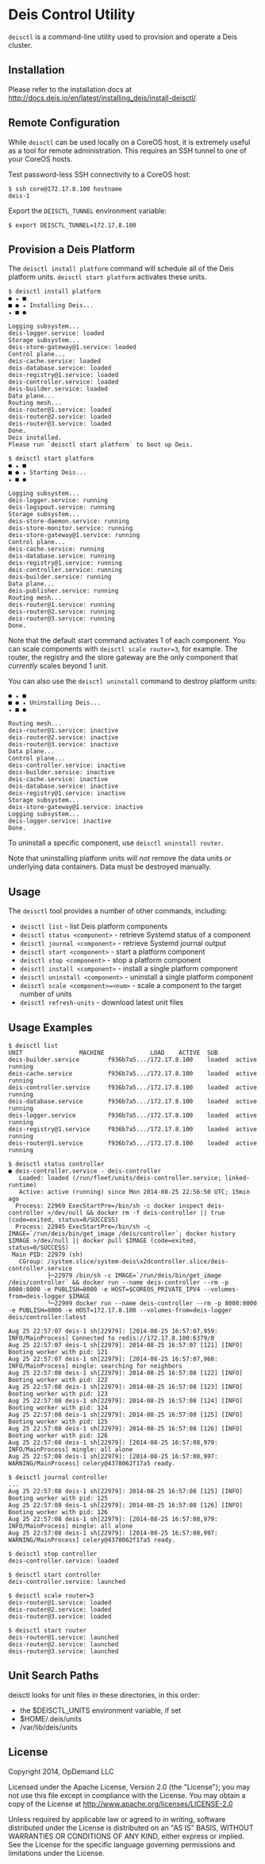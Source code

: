 # Deis Control Utility

`deisctl` is a command-line utility used to provision and operate a Deis cluster.

## Installation

Please refer to the installation docs at
http://docs.deis.io/en/latest/installing_deis/install-deisctl/.

## Remote Configuration

While `deisctl` can be used locally on a CoreOS host, it is extremely useful as a tool
for remote administration.  This requires an SSH tunnel to one of your CoreOS hosts.

Test password-less SSH connectivity to a CoreOS host:

```console
$ ssh core@172.17.8.100 hostname
deis-1
```

Export the `DEISCTL_TUNNEL` environment variable:

```console
$ export DEISCTL_TUNNEL=172.17.8.100
```

## Provision a Deis Platform

The `deisctl install platform` command will schedule all of the Deis platform
units. `deisctl start platform` activates these units.

```console
$ deisctl install platform
● ▴ ■
■ ● ▴ Installing Deis...
▴ ■ ●

Logging subsystem...
deis-logger.service: loaded
Storage subsystem...
deis-store-gateway@1.service: loaded
Control plane...
deis-cache.service: loaded
deis-database.service: loaded
deis-registry@1.service: loaded
deis-controller.service: loaded
deis-builder.service: loaded
Data plane...
Routing mesh...
deis-router@1.service: loaded
deis-router@2.service: loaded
deis-router@3.service: loaded
Done.
Deis installed.
Please run `deisctl start platform` to boot up Deis.

$ deisctl start platform
● ▴ ■
■ ● ▴ Starting Deis...
▴ ■ ●

Logging subsystem...
deis-logger.service: running
deis-logspout.service: running
Storage subsystem...
deis-store-daemon.service: running
deis-store-monitor.service: running
deis-store-gateway@1.service: running
Control plane...
deis-cache.service: running
deis-database.service: running
deis-registry@1.service: running
deis-controller.service: running
deis-builder.service: running
Data plane...
deis-publisher.service: running
Routing mesh...
deis-router@1.service: running
deis-router@2.service: running
deis-router@3.service: running
Done.
```

Note that the default start command activates 1 of each component.
You can scale components with `deisctl scale router=3`, for example.
The router, the registry and the store gateway are the only component that _currently_ scales beyond 1 unit.

You can also use the `deisctl uninstall` command to destroy platform units:

```console
● ▴ ■
■ ● ▴ Uninstalling Deis...
▴ ■ ●

Routing mesh...
deis-router@1.service: inactive
deis-router@2.service: inactive
deis-router@3.service: inactive
Data plane...
Control plane...
deis-controller.service: inactive
deis-builder.service: inactive
deis-cache.service: inactive
deis-database.service: inactive
deis-registry@1.service: inactive
Storage subsystem...
deis-store-gateway@1.service: inactive
Logging subsystem...
deis-logger.service: inactive
Done.
```

To uninstall a specific component, use `deisctl uninstall router`.

Note that uninstalling platform units will _not_ remove the data units or underlying
data containers.  Data must be destroyed manually.

## Usage

The `deisctl` tool provides a number of other commands, including:

 * `deisctl list` - list Deis platform components
 * `deisctl status <component>` - retrieve Systemd status of a component
 * `deisctl journal <component>` - retrieve Systemd journal output
 * `deisctl start <component>` - start a platform component
 * `deisctl stop <component>` - stop a platform component
 * `deisctl install <component>` - install a single platform component
 * `deisctl uninstall <component>` - uninstall a single platform component
 * `deisctl scale <component>=<num>` - scale a component to the target number of units
 * `deisctl refresh-units` - download latest unit files

## Usage Examples

```console
$ deisctl list
UNIT				MACHINE				LOAD	ACTIVE	SUB
deis-builder.service		f936b7a5.../172.17.8.100	loaded	active	running
deis-cache.service  		f936b7a5.../172.17.8.100	loaded	active	running
deis-controller.service	    f936b7a5.../172.17.8.100	loaded	active	running
deis-database.service		f936b7a5.../172.17.8.100	loaded	active	running
deis-logger.service	    	f936b7a5.../172.17.8.100	loaded	active	running
deis-registry@1.service		f936b7a5.../172.17.8.100	loaded	active	running
deis-router@1.service		f936b7a5.../172.17.8.100	loaded	active	running
```

```console
$ deisctl status controller
● deis-controller.service - deis-controller
   Loaded: loaded (/run/fleet/units/deis-controller.service; linked-runtime)
   Active: active (running) since Mon 2014-08-25 22:56:50 UTC; 15min ago
  Process: 22969 ExecStartPre=/bin/sh -c docker inspect deis-controller >/dev/null && docker rm -f deis-controller || true (code=exited, status=0/SUCCESS)
  Process: 22945 ExecStartPre=/bin/sh -c IMAGE=`/run/deis/bin/get_image /deis/controller`; docker history $IMAGE >/dev/null || docker pull $IMAGE (code=exited, status=0/SUCCESS)
 Main PID: 22979 (sh)
   CGroup: /system.slice/system-deis\x2dcontroller.slice/deis-controller.service
           ├─22979 /bin/sh -c IMAGE=`/run/deis/bin/get_image /deis/controller` && docker run --name deis-controller --rm -p 8000:8000 -e PUBLISH=8000 -e HOST=$COREOS_PRIVATE_IPV4 --volumes-from=deis-logger $IMAGE
           └─22999 docker run --name deis-controller --rm -p 8000:8000 -e PUBLISH=8000 -e HOST=172.17.8.100 --volumes-from=deis-logger deis/controller:latest

Aug 25 22:57:07 deis-1 sh[22979]: [2014-08-25 16:57:07,959: INFO/MainProcess] Connected to redis://172.17.8.100:6379/0
Aug 25 22:57:07 deis-1 sh[22979]: 2014-08-25 16:57:07 [121] [INFO] Booting worker with pid: 121
Aug 25 22:57:07 deis-1 sh[22979]: [2014-08-25 16:57:07,968: INFO/MainProcess] mingle: searching for neighbors
Aug 25 22:57:08 deis-1 sh[22979]: 2014-08-25 16:57:08 [122] [INFO] Booting worker with pid: 122
Aug 25 22:57:08 deis-1 sh[22979]: 2014-08-25 16:57:08 [123] [INFO] Booting worker with pid: 123
Aug 25 22:57:08 deis-1 sh[22979]: 2014-08-25 16:57:08 [124] [INFO] Booting worker with pid: 124
Aug 25 22:57:08 deis-1 sh[22979]: 2014-08-25 16:57:08 [125] [INFO] Booting worker with pid: 125
Aug 25 22:57:08 deis-1 sh[22979]: 2014-08-25 16:57:08 [126] [INFO] Booting worker with pid: 126
Aug 25 22:57:08 deis-1 sh[22979]: [2014-08-25 16:57:08,979: INFO/MainProcess] mingle: all alone
Aug 25 22:57:08 deis-1 sh[22979]: [2014-08-25 16:57:08,997: WARNING/MainProcess] celery@4378062f17a5 ready.
```

```console
$ deisctl journal controller
...
Aug 25 22:57:08 deis-1 sh[22979]: 2014-08-25 16:57:08 [125] [INFO] Booting worker with pid: 125
Aug 25 22:57:08 deis-1 sh[22979]: 2014-08-25 16:57:08 [126] [INFO] Booting worker with pid: 126
Aug 25 22:57:08 deis-1 sh[22979]: [2014-08-25 16:57:08,979: INFO/MainProcess] mingle: all alone
Aug 25 22:57:08 deis-1 sh[22979]: [2014-08-25 16:57:08,997: WARNING/MainProcess] celery@4378062f17a5 ready.
```

```console
$ deisctl stop controller
deis-controller.service: loaded
```

```console
$ deisctl start controller
deis-controller.service: launched
```

```console
$ deisctl scale router=3
deis-router@1.service: loaded
deis-router@2.service: loaded
deis-router@3.service: loaded

$ deisctl start router
deis-router@1.service: launched
deis-router@2.service: launched
deis-router@3.service: launched
```

## Unit Search Paths

deisctl looks for unit files in these directories, in this order:
- the $DEISCTL_UNITS environment variable, if set
- $HOME/.deis/units
- /var/lib/deis/units

## License

Copyright 2014, OpDemand LLC

Licensed under the Apache License, Version 2.0 (the "License"); you may not use this file except in compliance with the License. You may obtain a copy of the License at <http://www.apache.org/licenses/LICENSE-2.0>

Unless required by applicable law or agreed to in writing, software distributed under the License is distributed on an "AS IS" BASIS, WITHOUT WARRANTIES OR CONDITIONS OF ANY KIND, either express or implied. See the License for the specific language governing permissions and limitations under the License.
